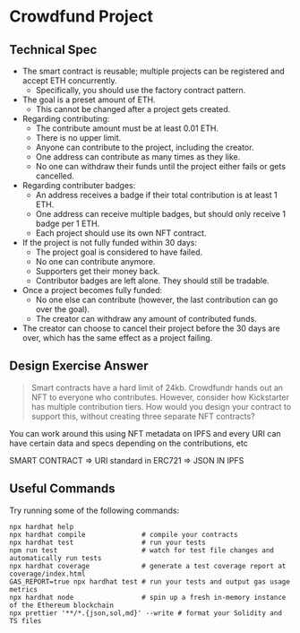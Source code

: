 # Crowdfund Project

## Technical Spec
<!-- Here you should list the technical requirements of the project. These should include the points given in the project spec, but will go beyond what is given in the spec because that was written by a non-technical client who leaves it up to you to fill in the spec's details -->
- The smart contract is reusable; multiple projects can be registered and accept ETH concurrently.
  - Specifically, you should use the factory contract pattern.
- The goal is a preset amount of ETH.
  - This cannot be changed after a project gets created.
- Regarding contributing:
  - The contribute amount must be at least 0.01 ETH.
  - There is no upper limit.
  - Anyone can contribute to the project, including the creator.
  - One address can contribute as many times as they like.
  - No one can withdraw their funds until the project either fails or gets cancelled.
- Regarding contributer badges:
  - An address receives a badge if their total contribution is at least 1 ETH.
  - One address can receive multiple badges, but should only receive 1 badge per 1 ETH.
  - Each project should use its own NFT contract.
- If the project is not fully funded within 30 days:
  - The project goal is considered to have failed.
  - No one can contribute anymore.
  - Supporters get their money back.
  - Contributor badges are left alone. They should still be tradable.
- Once a project becomes fully funded:
  - No one else can contribute (however, the last contribution can go over the goal).
  - The creator can withdraw any amount of contributed funds.
- The creator can choose to cancel their project before the 30 days are over, which has the same effect as a project failing.

## Design Exercise Answer
<!-- Answer the Design Exercise. -->
<!-- In your answer: (1) Consider the tradeoffs of your design, and (2) provide some pseudocode, or a diagram, to illustrate how one would get started. -->
> Smart contracts have a hard limit of 24kb. Crowdfundr hands out an NFT to everyone who contributes. However, consider how Kickstarter has multiple contribution tiers. How would you design your contract to support this, without creating three separate NFT contracts?

You can work around this using NFT metadata on IPFS and every URI can have certain data and specs depending on the contributions, etc

SMART CONTRACT => URI standard in ERC721 => JSON IN IPFS

## Useful Commands

Try running some of the following commands:

```shell
npx hardhat help
npx hardhat compile              # compile your contracts
npx hardhat test                 # run your tests
npm run test                     # watch for test file changes and automatically run tests
npx hardhat coverage             # generate a test coverage report at coverage/index.html
GAS_REPORT=true npx hardhat test # run your tests and output gas usage metrics
npx hardhat node                 # spin up a fresh in-memory instance of the Ethereum blockchain
npx prettier '**/*.{json,sol,md}' --write # format your Solidity and TS files
```
